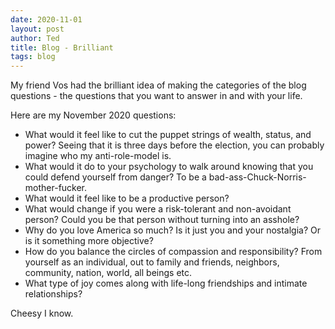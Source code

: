 ```yaml
---
date: 2020-11-01
layout: post
author: Ted
title: Blog - Brilliant
tags: blog
---
```

My friend Vos had the brilliant idea of making the categories of the blog questions - the questions that you want to answer in and with your life. 

Here are my November 2020 questions: 

- What would it feel like to cut the puppet strings of wealth, status, and power? Seeing that it is three days before the election, you can probably imagine who my anti-role-model is. 
- What would it do to your psychology to walk around knowing that you could defend yourself from danger? To be a bad-ass-Chuck-Norris-mother-fucker.
- What would it feel like to be a productive person? 
- What would change if you were a risk-tolerant and non-avoidant person? Could you be that person without turning into an asshole?
- Why do you love America so much? Is it just you and your nostalgia? Or is it something more objective?
- How do you balance the circles of compassion and responsibility? From yourself as an individual, out to family and friends, neighbors, community, nation, world, all beings etc. 
- What type of joy comes along with life-long friendships and intimate relationships?

Cheesy I know. 
